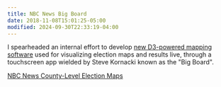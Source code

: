 ```yaml
---
title: NBC News Big Board
date: 2018-11-08T15:01:25-05:00
modified: 2024-09-30T22:33:19-04:00
---
```


I spearheaded an internal effort to develop [new D3-powered mapping software](https://www.newscaststudio.com/2018/11/05/nbc-big-board-update/) used for visualizing election maps and results live, through a touchscreen app wielded by Steve Kornacki known as the "Big Board".

[NBC News County-Level Election Maps](https://www.youtube.com/watch?v=p4KIMQsVkt8)